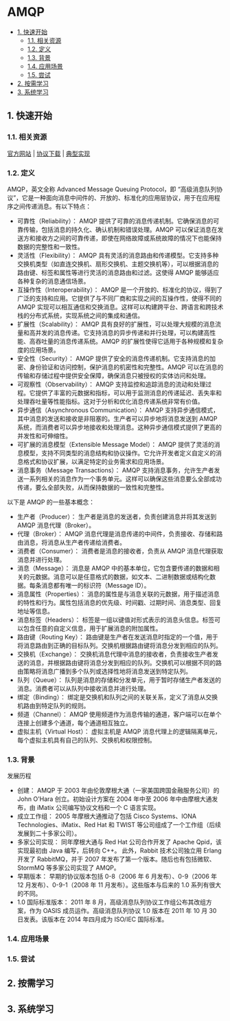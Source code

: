 # AMQP<!-- omit in toc -->

- [1. 快速开始](#1-快速开始)
  - [1.1. 相关资源](#11-相关资源)
  - [1.2. 定义](#12-定义)
  - [1.3. 背景](#13-背景)
  - [1.4. 应用场景](#14-应用场景)
  - [1.5. 尝试](#15-尝试)
- [2. 按需学习](#2-按需学习)
- [3. 系统学习](#3-系统学习)

## 1. 快速开始

### 1.1. 相关资源

[官方网站](https://www.amqp.org) | [协议下载](https://www.amqp.org/resources/download) | [典型实现](https://www.amqp.org/about/examples)

### 1.2. 定义

AMQP，英文全称 Advanced Message Queuing Protocol，即 “高级消息队列协议”，它是一种面向消息中间件的、开放的、标准化的应用层协议，用于在应用程序之间传递消息。有以下特点：

- 可靠性（Reliability）： AMQP 提供了可靠的消息传递机制。它确保消息的可靠传输，包括消息的持久化、确认机制和错误处理。AMQP 可以保证消息在发送方和接收方之间的可靠传递，即使在网络故障或系统故障的情况下也能保持数据的完整性和一致性。
- 灵活性（Flexibility）： AMQP 具有灵活的消息路由和传递模型。它支持多种交换机类型（如直连交换机、扇形交换机、主题交换机等），可以根据消息的路由键、标签和属性等进行灵活的消息路由和过滤。这使得 AMQP 能够适应各种复杂的消息通信场景。
- 互操作性（Interoperability）： AMQP 是一个开放的、标准化的协议，得到了广泛的支持和应用。它提供了与不同厂商和实现之间的互操作性，使得不同的 AMQP 实现可以相互通信和交换消息。这样可以构建跨平台、跨语言和跨技术栈的分布式系统，实现系统之间的集成和通信。
- 扩展性（Scalability）： AMQP 具有良好的扩展性，可以处理大规模的消息流量和高并发的消息传递。它支持消息的异步传递和并行处理，可以构建高性能、高吞吐量的消息传递系统。AMQP 的扩展性使得它适用于各种规模和复杂度的应用场景。
- 安全性（Security）： AMQP 提供了安全的消息传递机制。它支持消息的加密、身份验证和访问控制，保护消息的机密性和完整性。AMQP 可以在消息的传输和存储过程中提供安全保障，确保消息只被授权的实体访问和处理。
- 可观察性（Observability）： AMQP 支持监控和追踪消息的流动和处理过程。它提供了丰富的元数据和指标，可以用于监测消息的传递延迟、丢失率和处理吞吐量等性能指标。这对于分析和优化消息传递系统非常有价值。
- 异步通信（Asynchronous Communication）： AMQP 支持异步通信模式，其中消息的发送和接收是非阻塞的。生产者可以异步地将消息发送到 AMQP 系统，而消费者可以异步地接收和处理消息。这种异步通信模式提供了更高的并发性和可伸缩性。
- 可扩展的消息模型（Extensible Message Model）： AMQP 提供了灵活的消息模型，支持不同类型的消息结构和协议操作。它允许开发者定义自定义的消息格式和协议扩展，以满足特定的业务需求和应用场景。
- 消息事务（Message Transactions）： AMQP 支持消息事务，允许生产者发送一系列相关的消息作为一个事务单元。这样可以确保这些消息要么全部成功传递，要么全部失败，从而保持数据的一致性和完整性。

以下是 AMQP 的一些基本概念：

- 生产者（Producer）： 生产者是消息的发送者，负责创建消息并将其发送到 AMQP 消息代理（Broker）。
- 代理（Broker）： AMQP 消息代理是消息传递的中间件，负责接收、存储和路由消息，将消息从生产者传递给消费者。
- 消费者（Consumer）： 消费者是消息的接收者，负责从 AMQP 消息代理获取消息并进行处理。
- 消息（Message）： 消息是 AMQP 中的基本单位，它包含要传递的数据和相关的元数据。消息可以是任意格式的数据，如文本、二进制数据或结构化数据。每条消息都有唯一的标识符（Message ID）。
- 消息属性（Properties）： 消息的属性是与消息关联的元数据，用于描述消息的特性和行为。属性包括消息的优先级、时间戳、过期时间、消息类型、回复地址等信息。
- 消息标签（Headers）： 标签是一组以键值对形式表示的消息头信息。标签可以包含任意的自定义信息，用于扩展消息的附加属性。
- 路由键（Routing Key）： 路由键是生产者在发送消息时指定的一个值，用于将消息路由到正确的目标队列。交换机根据路由键将消息分发到相应的队列。
- 交换机（Exchange）： 交换机消息代理中消息的接收者，负责接收生产者发送的消息，并根据路由键将消息分发到相应的队列。交换机可以根据不同的路由策略将消息广播到多个队列或选择性地将消息发送到特定队列。
- 队列（Queue）： 队列是消息的存储和分发单元，用于暂时存储生产者发送的消息。消费者可以从队列中接收消息并进行处理。
- 绑定（Binding）： 绑定是交换机和队列之间的关联关系，定义了消息从交换机路由到特定队列的规则。
- 频道（Channel）： AMQP 使用频道作为消息传输的通道，客户端可以在单个连接上创建多个通道，每个通道相互独立。
- 虚拟主机（Virtual Host）： 虚拟主机是 AMQP 消息代理上的逻辑隔离单元，每个虚拟主机具有自己的队列、交换机和权限控制。

### 1.3. 背景

发展历程

- 创建： AMQP 于 2003 年由伦敦摩根大通（一家美国跨国金融服务公司）的 John O'Hara 创立。初始设计方案在 2004 年中至 2006 年中由摩根大通发布，由 iMatix 公司编写协议文档和一个 C 语言实现。
- 成立工作组： 2005 年摩根大通推动了包括 Cisco Systems、IONA Technologies、iMatix、Red Hat 和 TWIST 等公司组成了一个工作组（后续发展到二十多家公司）。
- 多家公司实现： 同年摩根大通与 Red Hat 公司合作开发了 Apache Qpid，该实现最初由 Java 编写，后转向 C++。
  此外，Rabbit 技术公司独立用 Erlang 开发了 RabbitMQ，并于 2007 年发布了第一个版本。随后也有包括微软、StormMQ 等多家公司实现了 AMQP。
- 早期版本： 早期的协议版本包括 0-8（2006 年 6 月发布）、0-9（2006 年 12 月发布）、0-9-1（2008 年 11 月发布）。这些版本与后来的 1.0 系列有很大的不同。
- 1.0 国际标准版本： 2011 年 8 月，高级消息队列协议工作组公布其改组方案，作为 OASIS 成员运作。高级消息队列协议 1.0 版本在 2011 年 10 月 30 日发表。该版本在 2014 年四月成为 ISO/IEC 国际标准。

### 1.4. 应用场景

### 1.5. 尝试

## 2. 按需学习

## 3. 系统学习
